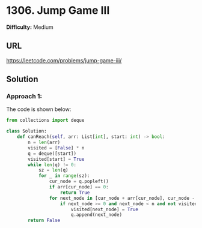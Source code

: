 # 1306. Jump Game III

**Difficulty:** Medium

## URL

https://leetcode.com/problems/jump-game-iii/

## Solution

### Approach 1:

The code is shown below:

```python
from collections import deque

class Solution:
    def canReach(self, arr: List[int], start: int) -> bool:
        n = len(arr)
        visited = [False] * n
        q = deque([start])
        visited[start] = True
        while len(q) != 0:
            sz = len(q)
            for _ in range(sz):
                cur_node = q.popleft()
                if arr[cur_node] == 0:
                    return True
                for next_node in [cur_node + arr[cur_node], cur_node - arr[cur_node]]:
                    if next_node >= 0 and next_node < n and not visited[next_node]:
                        visited[next_node] = True
                        q.append(next_node)
        return False
```

